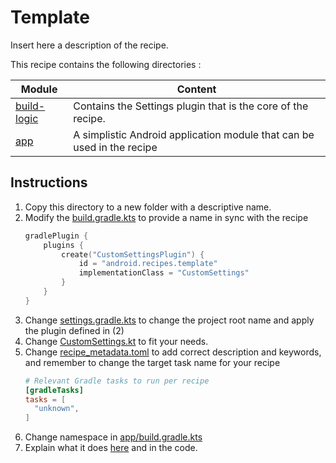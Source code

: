 # Template

Insert here a description of the recipe.

This recipe contains the following directories :

| Module                     | Content                                                                                                                                                        |
|----------------------------|----------------------------------------------------------------------------------------------------------------------------------------------------------------|
| [build-logic](build-logic) | Contains the Settings plugin that is the core of the recipe. |
| [app](app) | A simplistic Android application module that can be used in the recipe |

## Instructions

1. Copy this directory to a new folder with a descriptive name.
2. Modify the [build.gradle.kts](build-logic/plugins/build.gradle.kts) to provide a name in sync with the recipe
    ```kotlin
    gradlePlugin {
        plugins {
            create("CustomSettingsPlugin") {
                id = "android.recipes.template"
                implementationClass = "CustomSettings"
            }
        }
    }
    ```
3. Change [settings.gradle.kts](settings.gradle.kts) to change the project root name and apply the plugin defined in (2)
4. Change [CustomSettings.kt](build-logic/plugins/src/main/kotlin/CustomSettings.kt) to fit your needs.
5. Change [recipe_metadata.toml](recipe_metadata.toml) to add correct description and keywords, and remember to change the target task name for your recipe
    ```toml
    # Relevant Gradle tasks to run per recipe
    [gradleTasks]
    tasks = [
      "unknown",
    ]
    ```
6. Change namespace in [app/build.gradle.kts](app/build.gradle.kts)
7. Explain what it does [here](README.md) and in the code.